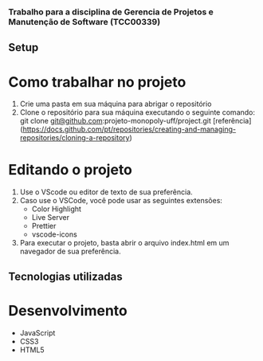 ### Trabalho para a disciplina de Gerencia de Projetos e Manutenção de Software (TCC00339)

## Setup

# Como trabalhar no projeto
1. Crie uma pasta em sua máquina para abrigar o repositório
2. Clone o repositório para sua máquina executando o seguinte comando: 
git clone git@github.com:projeto-monopoly-uff/project.git
[referência] (https://docs.github.com/pt/repositories/creating-and-managing-repositories/cloning-a-repository)

# Editando o projeto
1. Use o VScode ou editor de texto de sua preferência.
2. Caso use o VSCode, você pode usar as seguintes extensões:
    - Color Highlight
    - Live Server
    - Prettier
    - vscode-icons
3. Para executar o projeto, basta abrir o arquivo index.html em um navegador de sua preferência.
## Tecnologias utilizadas

# Desenvolvimento
- JavaScript
- CSS3
- HTML5
 

